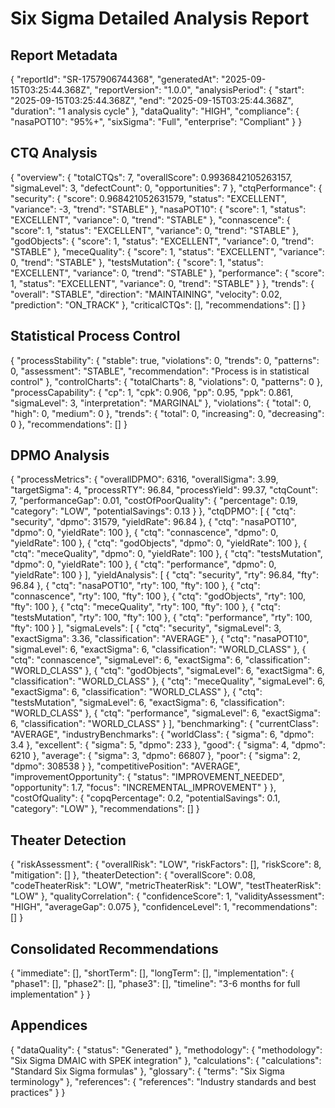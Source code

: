 # Six Sigma Detailed Analysis Report

## Report Metadata
{
  "reportId": "SR-1757906744368",
  "generatedAt": "2025-09-15T03:25:44.368Z",
  "reportVersion": "1.0.0",
  "analysisPeriod": {
    "start": "2025-09-15T03:25:44.368Z",
    "end": "2025-09-15T03:25:44.368Z",
    "duration": "1 analysis cycle"
  },
  "dataQuality": "HIGH",
  "compliance": {
    "nasaPOT10": "95%+",
    "sixSigma": "Full",
    "enterprise": "Compliant"
  }
}

## CTQ Analysis
{
  "overview": {
    "totalCTQs": 7,
    "overallScore": 0.9936842105263157,
    "sigmaLevel": 3,
    "defectCount": 0,
    "opportunities": 7
  },
  "ctqPerformance": {
    "security": {
      "score": 0.968421052631579,
      "status": "EXCELLENT",
      "variance": -3,
      "trend": "STABLE"
    },
    "nasaPOT10": {
      "score": 1,
      "status": "EXCELLENT",
      "variance": 0,
      "trend": "STABLE"
    },
    "connascence": {
      "score": 1,
      "status": "EXCELLENT",
      "variance": 0,
      "trend": "STABLE"
    },
    "godObjects": {
      "score": 1,
      "status": "EXCELLENT",
      "variance": 0,
      "trend": "STABLE"
    },
    "meceQuality": {
      "score": 1,
      "status": "EXCELLENT",
      "variance": 0,
      "trend": "STABLE"
    },
    "testsMutation": {
      "score": 1,
      "status": "EXCELLENT",
      "variance": 0,
      "trend": "STABLE"
    },
    "performance": {
      "score": 1,
      "status": "EXCELLENT",
      "variance": 0,
      "trend": "STABLE"
    }
  },
  "trends": {
    "overall": "STABLE",
    "direction": "MAINTAINING",
    "velocity": 0.02,
    "prediction": "ON_TRACK"
  },
  "criticalCTQs": [],
  "recommendations": []
}

## Statistical Process Control
{
  "processStability": {
    "stable": true,
    "violations": 0,
    "trends": 0,
    "patterns": 0,
    "assessment": "STABLE",
    "recommendation": "Process is in statistical control"
  },
  "controlCharts": {
    "totalCharts": 8,
    "violations": 0,
    "patterns": 0
  },
  "processCapability": {
    "cp": 1,
    "cpk": 0.906,
    "pp": 0.95,
    "ppk": 0.861,
    "sigmaLevel": 3,
    "interpretation": "MARGINAL"
  },
  "violations": {
    "total": 0,
    "high": 0,
    "medium": 0
  },
  "trends": {
    "total": 0,
    "increasing": 0,
    "decreasing": 0
  },
  "recommendations": []
}

## DPMO Analysis
{
  "processMetrics": {
    "overallDPMO": 6316,
    "overallSigma": 3.99,
    "targetSigma": 4,
    "processRTY": 96.84,
    "processYield": 99.37,
    "ctqCount": 7,
    "performanceGap": 0.01,
    "costOfPoorQuality": {
      "percentage": 0.19,
      "category": "LOW",
      "potentialSavings": 0.13
    }
  },
  "ctqDPMO": [
    {
      "ctq": "security",
      "dpmo": 31579,
      "yieldRate": 96.84
    },
    {
      "ctq": "nasaPOT10",
      "dpmo": 0,
      "yieldRate": 100
    },
    {
      "ctq": "connascence",
      "dpmo": 0,
      "yieldRate": 100
    },
    {
      "ctq": "godObjects",
      "dpmo": 0,
      "yieldRate": 100
    },
    {
      "ctq": "meceQuality",
      "dpmo": 0,
      "yieldRate": 100
    },
    {
      "ctq": "testsMutation",
      "dpmo": 0,
      "yieldRate": 100
    },
    {
      "ctq": "performance",
      "dpmo": 0,
      "yieldRate": 100
    }
  ],
  "yieldAnalysis": [
    {
      "ctq": "security",
      "rty": 96.84,
      "fty": 96.84
    },
    {
      "ctq": "nasaPOT10",
      "rty": 100,
      "fty": 100
    },
    {
      "ctq": "connascence",
      "rty": 100,
      "fty": 100
    },
    {
      "ctq": "godObjects",
      "rty": 100,
      "fty": 100
    },
    {
      "ctq": "meceQuality",
      "rty": 100,
      "fty": 100
    },
    {
      "ctq": "testsMutation",
      "rty": 100,
      "fty": 100
    },
    {
      "ctq": "performance",
      "rty": 100,
      "fty": 100
    }
  ],
  "sigmaLevels": [
    {
      "ctq": "security",
      "sigmaLevel": 3,
      "exactSigma": 3.36,
      "classification": "AVERAGE"
    },
    {
      "ctq": "nasaPOT10",
      "sigmaLevel": 6,
      "exactSigma": 6,
      "classification": "WORLD_CLASS"
    },
    {
      "ctq": "connascence",
      "sigmaLevel": 6,
      "exactSigma": 6,
      "classification": "WORLD_CLASS"
    },
    {
      "ctq": "godObjects",
      "sigmaLevel": 6,
      "exactSigma": 6,
      "classification": "WORLD_CLASS"
    },
    {
      "ctq": "meceQuality",
      "sigmaLevel": 6,
      "exactSigma": 6,
      "classification": "WORLD_CLASS"
    },
    {
      "ctq": "testsMutation",
      "sigmaLevel": 6,
      "exactSigma": 6,
      "classification": "WORLD_CLASS"
    },
    {
      "ctq": "performance",
      "sigmaLevel": 6,
      "exactSigma": 6,
      "classification": "WORLD_CLASS"
    }
  ],
  "benchmarking": {
    "currentClass": "AVERAGE",
    "industryBenchmarks": {
      "worldClass": {
        "sigma": 6,
        "dpmo": 3.4
      },
      "excellent": {
        "sigma": 5,
        "dpmo": 233
      },
      "good": {
        "sigma": 4,
        "dpmo": 6210
      },
      "average": {
        "sigma": 3,
        "dpmo": 66807
      },
      "poor": {
        "sigma": 2,
        "dpmo": 308538
      }
    },
    "competitivePosition": "AVERAGE",
    "improvementOpportunity": {
      "status": "IMPROVEMENT_NEEDED",
      "opportunity": 1.7,
      "focus": "INCREMENTAL_IMPROVEMENT"
    }
  },
  "costOfQuality": {
    "copqPercentage": 0.2,
    "potentialSavings": 0.1,
    "category": "LOW"
  },
  "recommendations": []
}

## Theater Detection
{
  "riskAssessment": {
    "overallRisk": "LOW",
    "riskFactors": [],
    "riskScore": 8,
    "mitigation": []
  },
  "theaterDetection": {
    "overallScore": 0.08,
    "codeTheaterRisk": "LOW",
    "metricTheaterRisk": "LOW",
    "testTheaterRisk": "LOW"
  },
  "qualityCorrelation": {
    "confidenceScore": 1,
    "validityAssessment": "HIGH",
    "averageGap": 0.075
  },
  "confidenceLevel": 1,
  "recommendations": []
}

## Consolidated Recommendations
{
  "immediate": [],
  "shortTerm": [],
  "longTerm": [],
  "implementation": {
    "phase1": [],
    "phase2": [],
    "phase3": [],
    "timeline": "3-6 months for full implementation"
  }
}

## Appendices
{
  "dataQuality": {
    "status": "Generated"
  },
  "methodology": {
    "methodology": "Six Sigma DMAIC with SPEK integration"
  },
  "calculations": {
    "calculations": "Standard Six Sigma formulas"
  },
  "glossary": {
    "terms": "Six Sigma terminology"
  },
  "references": {
    "references": "Industry standards and best practices"
  }
}
